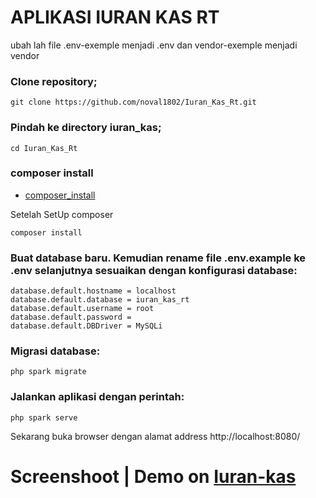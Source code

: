 # APLIKASI IURAN KAS RT 
ubah lah file .env-exemple menjadi .env dan vendor-exemple menjadi vendor

### Clone repository;

```
git clone https://github.com/noval1802/Iuran_Kas_Rt.git
```
### Pindah ke directory iuran_kas;

```
cd Iuran_Kas_Rt
```

### composer install

* [composer_install](https://getcomposer.org/Composer-Setup.exe)

Setelah SetUp composer

```
composer install
```

### Buat database baru. Kemudian rename file .env.example ke .env selanjutnya sesuaikan dengan konfigurasi database:

```
database.default.hostname = localhost
database.default.database = iuran_kas_rt
database.default.username = root
database.default.password =
database.default.DBDriver = MySQLi
```

### Migrasi database:

```
php spark migrate
```
### Jalankan aplikasi dengan perintah:

```
php spark serve
```
Sekarang buka browser dengan alamat address http://localhost:8080/

# Screenshoot | Demo on [Iuran-kas](https://noval.wiki/)